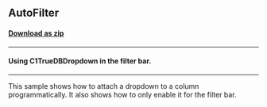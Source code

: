 ## AutoFilter
#### [Download as zip](https://grapecity.github.io/DownGit/#/home?url=https://github.com/GrapeCity/ComponentOne-WinForms-Samples/tree/master/NetFramework\TrueDBGrid\VB\AutoFilter)
____
#### Using C1TrueDBDropdown in the filter bar.
____
This sample shows how to attach a dropdown to a column programmatically.  It also shows how to only enable it for the filter bar. 